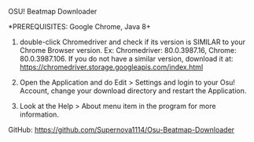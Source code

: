 OSU! Beatmap Downloader

*PREREQUISITES: Google Chrome, Java 8+

1. double-click Chromedriver and check if its version is SIMILAR to your Chrome Browser version.
Ex: Chromedriver: 80.0.3987.16, Chrome: 80.0.3987.106.
If you do not have a similar version, download it at: https://chromedriver.storage.googleapis.com/index.html

2. Open the Application and do Edit > Settings and login to your Osu! Account, change your download directory
and restart the Application.

3. Look at the Help > About menu item in the program for more information.

GitHub: https://github.com/Supernova1114/Osu-Beatmap-Downloader
